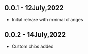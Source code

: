 ## 0.0.1 - 12July,2022

* Initial release with minimal changes
## 0.0.2 - 14July,2022

* Custom chips added
